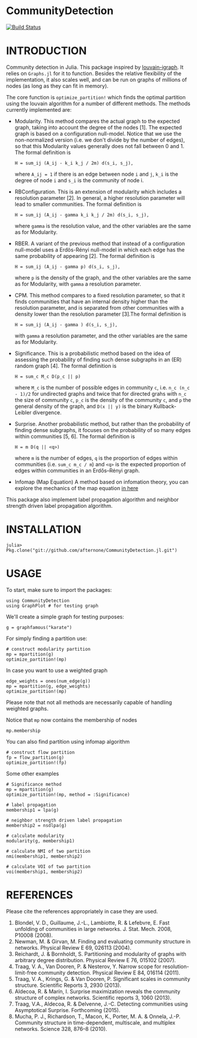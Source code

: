 # CommunityDetection

[![Build Status](https://travis-ci.org/afternone/CommunityDetection.jl.svg?branch=master)](https://travis-ci.org/afternone/CommunityDetection.jl)

INTRODUCTION
============
Community detection in Julia.
This package inspired by [louvain-igraph](https://github.com/vtraag/louvain-igraph).
It relies on `Graphs.jl` for it to function. Besides the relative
flexibility of the implementation, it also scales well, and can be run on graphs
of millions of nodes (as long as they can fit in memory). 


The core function is 
``optimize_partition!`` which finds the optimal partition using the louvain algorithm
for a number of different methods. The methods currently implemented are:

* Modularity.
  This method compares the actual graph to the expected graph, taking into
  account the degree of the nodes [1]. The expected graph is based on a
  configuration null-model. Notice that we use the non-normalized version (i.e.
  we don't divide by the number of edges), so that this Modularity values
  generally does not fall between 0 and 1. The formal definition is

  ```
  H = sum_ij (A_ij - k_i k_j / 2m) d(s_i, s_j),
  ```

  where `A_ij = 1` if there is an edge between node `i` and `j`, `k_i` is the degree of
  node `i` and `s_i` is the community of node i.

* RBConfiguration.
  This is an extension of modularity which includes a resolution parameter [2].
  In general, a higher resolution parameter will lead to smaller communities.
  The formal definition is

  ```
  H = sum_ij (A_ij - gamma k_i k_j / 2m) d(s_i, s_j),
  ```

  where `gamma` is the resolution value, and the other variables are the same as
  for Modularity.

* RBER.
  A variant of the previous method that instead of a configuration null-model
  uses a Erdös-Rényi null-model in which each edge has the same probability of
  appearing [2]. The formal definition is

  ```
  H = sum_ij (A_ij - gamma p) d(s_i, s_j),
  ```

  where `p` is the density of the graph, and the other variables are the same as
  for Modularity, with `gamma` a resolution parameter.


* CPM.
  This method compares to a fixed resolution parameter, so that it finds
  communities that have an internal density higher than the resolution
  parameter, and is separated from other communities with a density lower than
  the resolution parameter [3].The formal definition is

  ```
  H = sum_ij (A_ij - gamma ) d(s_i, s_j),
  ```

  with `gamma` a resolution parameter, and the other variables are the same as for
  Modularity.

* Significance.
  This is a probabilistic method based on the idea of assessing the probability
  of finding such dense subgraphs in an (ER) random graph [4]. The formal
  definition is

  ```
  H = sum_c M_c D(p_c || p)
  ```

  where `M_c` is the number of possible edges in community `c`, i.e. `n_c (n_c - 1)/2`
  for undirected graphs and twice that for directed grahs with `n_c` the size of
  community `c`, `p_c` is the density of the community `c`, and `p` the general density
  of the graph, and `D(x || y)` is the binary Kullback-Leibler divergence.

* Surprise.
  Another probabilistic method, but rather than the probability of finding dense
  subgraphs, it focuses on the probability of so many edges within communities
  [5, 6]. The formal definition is

  ```
  H = m D(q || <q>)
  ```

  where `m` is the number of edges, `q` is the proportion of edges within
  communities (i.e. `sum_c m_c / m`) and `<q>` is the expected proportion of edges
  within communities in an Erdős–Rényi graph.

* Infomap (Map Equation)
A method based on infomation theory, 
you can explore the mechanics of the map equation [in here](http://www.mapequation.org/)

This package also implement label propagation algorithm and neighbor strength driven label propagation algorithm.

INSTALLATION
============

```
julia> Pkg.clone("git://github.com/afternone/CommunityDetection.jl.git")
```

USAGE
=====

To start, make sure to import the packages:
```
using CommunityDetection
using GraphPlot # for testing graph
```

We'll create a simple graph for testing purposes:
```
g = graphfamous("karate")
```

For simply finding a partition use:
```
# construct modularity partition
mp = mpartition(g)
optimize_partition!(mp)
```

In case you want to use a weighted graph
```
edge_weights = ones(num_edge(g))
mp = mpartition(g, edge_weights)
optimize_partition!(mp)
```
Please note that not all methods are necessarily capable of handling weighted
graphs.

Notice that ``mp`` now contains the membership of nodes
```
mp.membership
```

You can also find partition using infomap algorithm
```
# construct flow partition
fp = flow_partition(g)
optimize_partition!(fp)
```

Some other examples
```
# Significance method
mp = mpartition(g)
optimize_partition!(mp, method = :Significance)

# label propagation
membership1 = lpa(g)

# neighbor strength driven label propagation
membership2 = nsdlpa(g)

# calculate modularity
modularity(g, membership1)

# calculate NMI of two partition
nmi(membership1, membership2)

# calculate VOI of two partition
voi(membership1, membership2)
```


REFERENCES
==========

Please cite the references appropriately in case they are used.

1. Blondel, V. D., Guillaume, J.-L., Lambiotte, R. & Lefebvre, E. Fast unfolding
   of communities in large networks. J. Stat. Mech. 2008, P10008 (2008).
2. Newman, M. & Girvan, M. Finding and evaluating community structure in networks.
   Physical Review E 69, 026113 (2004).
3. Reichardt, J. & Bornholdt, S. Partitioning and modularity of graphs with arbitrary
   degree distribution. Physical Review E 76, 015102 (2007).
4. Traag, V. A., Van Dooren, P. & Nesterov, Y. Narrow scope for resolution-limit-free
   community detection. Physical Review E 84, 016114 (2011).
5. Traag, V. A., Krings, G. & Van Dooren, P. Significant scales in community structure.
   Scientific Reports 3, 2930 (2013).
6. Aldecoa, R. & Marín, I. Surprise maximization reveals the community structure
   of complex networks. Scientific reports 3, 1060 (2013).
7. Traag, V.A., Aldecoa, R. & Delvenne, J.-C. Detecting communities using Asymptotical
   Surprise. Forthcoming (2015).
8. Mucha, P. J., Richardson, T., Macon, K., Porter, M. A. & Onnela, J.-P.
   Community structure in time-dependent, multiscale, and multiplex networks.
   Science 328, 876–8 (2010).

